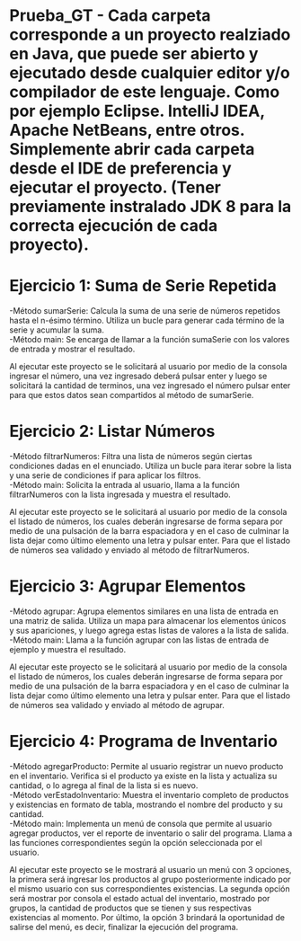 # Prueba_GT - Cada carpeta corresponde a un proyecto realziado en Java, que puede ser abierto y ejecutado desde cualquier editor y/o compilador de este lenguaje. Como por ejemplo Eclipse. IntelliJ IDEA, Apache NetBeans, entre otros. Simplemente abrir cada carpeta desde el IDE de preferencia y ejecutar el proyecto. (Tener previamente instralado JDK 8 para la correcta ejecución de cada proyecto).

# Ejercicio 1: Suma de Serie Repetida
-Método sumarSerie: Calcula la suma de una serie de números repetidos hasta el n-ésimo término. Utiliza un bucle para generar cada término de la serie y acumular la suma.  
-Método main: Se encarga de llamar a la función sumaSerie con los valores de entrada y mostrar el resultado.  

Al ejecutar este proyecto se le solicitará al usuario por medio de la consola ingresar el número, una vez ingresado deberá pulsar enter y luego se solicitará la cantidad de terminos, una vez ingresado el número pulsar enter para que estos datos sean compartidos al método de  sumarSerie.


# Ejercicio 2: Listar Números
-Método filtrarNumeros: Filtra una lista de números según ciertas condiciones dadas en el enunciado. Utiliza un bucle para iterar sobre la lista y una serie de condiciones if para aplicar los filtros.  
-Método main: Solicita la entrada al usuario, llama a la función filtrarNumeros con la lista ingresada y muestra el resultado.  

Al ejecutar este proyecto se le solicitará al usuario por medio de la consola el listado de números, los cuales deberán ingresarse de forma separa por medio de una pulsación de la barra espaciadora y en el caso de culminar la lista dejar como último elemento una letra y pulsar enter. Para que el listado de números sea validado y enviado al método de filtrarNumeros.  


# Ejercicio 3: Agrupar Elementos
-Método agrupar: Agrupa elementos similares en una lista de entrada en una matriz de salida. Utiliza un mapa para almacenar los elementos únicos y sus apariciones, y luego agrega estas listas de valores a la lista de salida.  
-Método main: Llama a la función agrupar con las listas de entrada de ejemplo y muestra el resultado.  

Al ejecutar este proyecto se le solicitará al usuario por medio de la consola el listado de números, los cuales deberán ingresarse de forma separa por medio de una pulsación de la barra espaciadora y en el caso de culminar la lista dejar como último elemento una letra y pulsar enter. Para que el listado de números sea validado y enviado al método de agrupar.  


# Ejercicio 4: Programa de Inventario
-Método agregarProducto: Permite al usuario registrar un nuevo producto en el inventario. Verifica si el producto ya existe en la lista y actualiza su cantidad, o lo agrega al final de la lista si es nuevo.  
-Método verEstadoInventario: Muestra el inventario completo de productos y existencias en formato de tabla, mostrando el nombre del producto y su cantidad.  
-Método main: Implementa un menú de consola que permite al usuario agregar productos, ver el reporte de inventario o salir del programa. Llama a las funciones correspondientes según la opción seleccionada por el usuario.  

Al ejecutar este proyecto se le mostrará al usuario un menú con 3 opciones, la primera será ingresar los productos al grupo posteriormente indicado por el mismo usuario con sus correspondientes existencias. La segunda opción será mostrar por consola el estado actual del inventario, mostrado por grupos, la cantidad de productos que se tienen y sus respectivas existencias al momento. Por último, la opción 3 brindará la oportunidad de salirse del menú, es decir, finalizar la ejecución del programa.  
